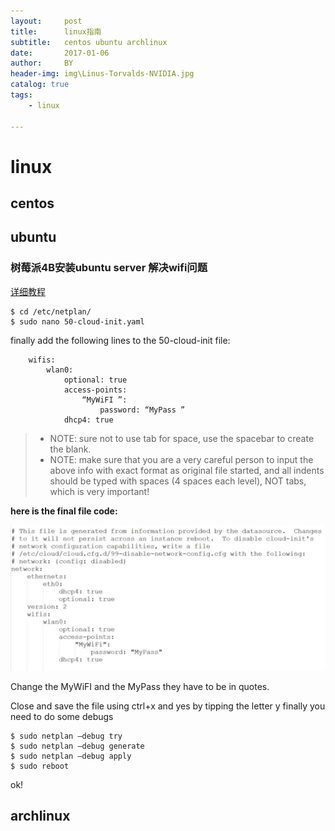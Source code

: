 ```yaml
---
layout:     post
title:      linux指南
subtitle:   centos ubuntu archlinux
date:       2017-01-06
author:     BY
header-img: img\Linus-Torvalds-NVIDIA.jpg
catalog: true
tags:
    - linux

---
```


# linux

## centos



## ubuntu

### 树莓派4B安装ubuntu server 解决wifi问题

[详细教程](https://www.pianshen.com/article/54431911428/)

```javascript?linenums 
$ cd /etc/netplan/
$ sudo nano 50-cloud-init.yaml
```
finally add the following lines to the 50-cloud-init file:

```javascript?linenums
    wifis:
        wlan0:
            optional: true
            access-points: 
                “MyWiFI ”:
                    password: “MyPass ”
            dhcp4: true
```
>  * NOTE: sure not to use tab for space, use the spacebar to create the blank.
>  * NOTE: make sure that you are a very careful person to input the above info with exact format as original file started, and all indents should be typed with spaces (4 spaces each level), NOT tabs, which is very important!

**here is the final file code:**

![test](https://github.com/ThanaTos4/thanatos4.github.io/blob/master/img/raspi-ubuntu-wifi.png?imageMogr2/auto-orient/strip%7CimageView2/2/w/1240)

Change the MyWiFI and the MyPass they have to be in quotes.

Close and save the file using ctrl+x and yes by tipping the letter y
finally you need to do some debugs

```javascript?linenums 
$ sudo netplan –debug try
$ sudo netplan –debug generate
$ sudo netplan –debug apply
$ sudo reboot
```
ok!


## archlinux
